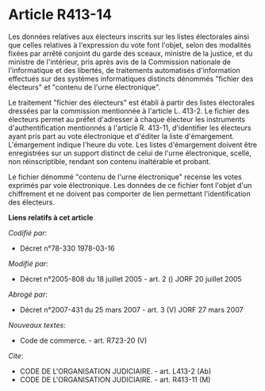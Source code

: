 # Article R413-14

Les données relatives aux électeurs inscrits sur les listes électorales ainsi que celles relatives à l'expression du vote
font l'objet, selon des modalités fixées par arrêté conjoint du garde des sceaux, ministre de la justice, et du ministre de
l'intérieur, pris après avis de la Commission nationale de l'informatique et des libertés, de traitements automatisés
d'information effectués sur des systèmes informatiques distincts dénommés "fichier des électeurs" et "contenu de l'urne
électronique".

Le traitement "fichier des électeurs" est établi à partir des listes électorales dressées par la commission mentionnée à
l'article L. 413-2. Le fichier des électeurs permet au préfet d'adresser à chaque électeur les instruments d'authentification
mentionnés à l'article R. 413-11, d'identifier les électeurs ayant pris part au vote électronique et d'éditer la liste
d'émargement. L'émargement indique l'heure du vote. Les listes d'émargement doivent être enregistrées sur un support distinct
de celui de l'urne électronique, scellé, non réinscriptible, rendant son contenu inaltérable et probant.

Le fichier dénommé "contenu de l'urne électronique" recense les votes exprimés par voie électronique. Les données de ce
fichier font l'objet d'un chiffrement et ne doivent pas comporter de lien permettant l'identification des électeurs.

**Liens relatifs à cet article**

_Codifié par_:

  - Décret n°78-330 1978-03-16

_Modifié par_:

  - Décret n°2005-808 du 18 juillet 2005 - art. 2 () JORF 20 juillet 2005

_Abrogé par_:

  - Décret n°2007-431 du 25 mars 2007 - art. 3 (V) JORF 27 mars 2007

_Nouveaux textes_:

  - Code de commerce. - art. R723-20 (V)

_Cite_:

  - CODE DE L'ORGANISATION JUDICIAIRE. - art. L413-2 (Ab)
  - CODE DE L'ORGANISATION JUDICIAIRE. - art. R413-11 (M)

